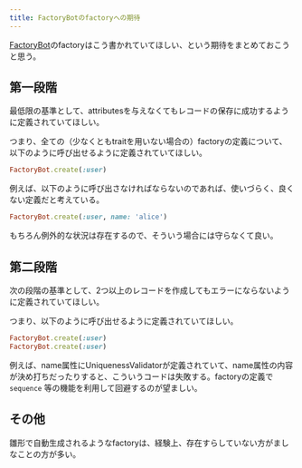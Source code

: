 ```yaml
---
title: FactoryBotのfactoryへの期待
---
```


[FactoryBot][1]のfactoryはこう書かれていてほしい、という期待をまとめておこうと思う。

## 第一段階

最低限の基準として、attributesを与えなくてもレコードの保存に成功するように定義されていてほしい。

つまり、全ての（少なくともtraitを用いない場合の）factoryの定義について、以下のように呼び出せるように定義されていてほしい。

```ruby
FactoryBot.create(:user)
```

例えば、以下のように呼び出さなければならないのであれば、使いづらく、良くない定義だと考えている。

```ruby
FactoryBot.create(:user, name: 'alice')
```

もちろん例外的な状況は存在するので、そういう場合には守らなくて良い。

## 第二段階

次の段階の基準として、2つ以上のレコードを作成してもエラーにならないように定義されていてほしい。

つまり、以下のように呼び出せるように定義されていてほしい。

```ruby
FactoryBot.create(:user)
FactoryBot.create(:user)
```

例えば、name属性にUniquenessValidatorが定義されていて、name属性の内容が決め打ちだったりすると、こういうコードは失敗する。factoryの定義で `sequence` 等の機能を利用して回避するのが望ましい。

[1]: https://github.com/thoughtbot/factory_bot

## その他

雛形で自動生成されるようなfactoryは、経験上、存在すらしていない方がましなことの方が多い。
